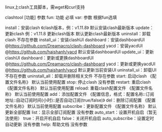 linux上clash工具脚本，需wget和curl支持

clashtool [功能] 参数
fun: 功能 必填
var: 参数 根据fun选填

install：安装clash 
    《clash版本，例：v1.11.8》
    默认安装clash最新版本
update：更新clash 
    例：v1.11.8 更新clash版本
    默认更新clash最新版本
uninstall：卸载clash
    不存在参数
install_ui：安装clashUI
    dashboard：安装dashboardUI @https://github.com/Dreamacro/clash-dashboard
    yacd：安装yacdUI @https://github.com/haishanh/yacd
    默认安装dashboardUI
update_ui：更新clashUI
    dashboard：更新或更换dashboardUI @https://github.com/Dreamacro/clash-dashboard
    yacd：更新或更换yacdUI @https://github.com/haishanh/yacd
    默认更新当前安装UI
uninstall_ui：卸载UI
    不存在参数
uninstall_all：卸载并删除相关文件
    不存在参数
start: 启动clash
    《配置文件名称》
    默认当前使用配置
stop: 停止clash
    没有参数
restart: 重启clash
    《配置文件名称》
    默认当前使用配置
reload: 重载clash配置文件
    《配置文件名称》
    默认当前使用配置
add：添加配置文件
    《配置信息，格式：配置名称::订阅地址::自动订阅时间(小时)::是否自动订阅(true/false)》
del：删除订阅配置
    《配置文件名称》
    默认当前使用配置
subscribe：更新配置文件
    《配置文件名称》
    默认更新全部配置
list：显示全部订阅配置
    没有参数
auto_start：设置开机自启（暂无法使用）
    true：开启开机自启
    false：关闭开机自启
auto_subscribe：设置定时自动更新
    没有参数
help: 帮助文档
    没有参数